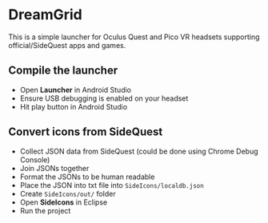 # DreamGrid
This is a simple launcher for Oculus Quest and Pico VR headsets supporting official/SideQuest apps and games.

## Compile the launcher
* Open **Launcher** in Android Studio
* Ensure USB debugging is enabled on your headset
* Hit play button in Android Studio

## Convert icons from SideQuest
* Collect JSON data from SideQuest (could be done using Chrome Debug Console)
* Join JSONs together
* Format the JSONs to be human readable
* Place the JSON into txt file into `SideIcons/localdb.json`
* Create `SideIcons/out/` folder
* Open **SideIcons** in Eclipse
* Run the project
